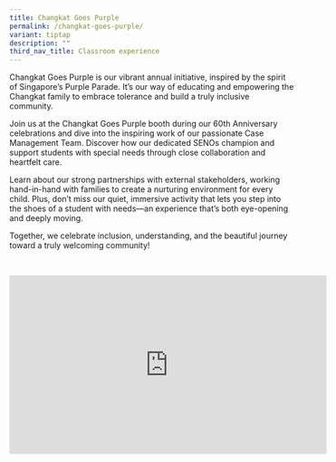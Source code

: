 ```yaml
---
title: Changkat Goes Purple
permalink: /changkat-goes-purple/
variant: tiptap
description: ""
third_nav_title: Classroom experience
---
```

<p>Changkat Goes Purple is our vibrant annual initiative, inspired by the
spirit of Singapore’s Purple Parade. It’s our way of educating and empowering
the Changkat family to embrace tolerance and build a truly inclusive community.</p>
<p>Join us at the Changkat Goes Purple booth during our 60th Anniversary
celebrations and dive into the inspiring work of our passionate Case Management
Team. Discover how our dedicated SENOs champion and support students with
special needs through close collaboration and heartfelt care.</p>
<p>Learn about our strong partnerships with external stakeholders, working
hand-in-hand with families to create a nurturing environment for every
child. Plus, don’t miss our quiet, immersive activity that lets you step
into the shoes of a student with needs—an experience that’s both eye-opening
and deeply moving.</p>
<p>Together, we celebrate inclusion, understanding, and the beautiful journey
toward a truly welcoming community!</p>
<p>
<br>
</p>
<div class="iframe-wrapper">
<iframe height="315" width="560" allowfullscreen="true" frameborder="0" src="https://www.youtube.com/embed/kHW-ev_RDa0"></iframe>
</div>
<p></p>